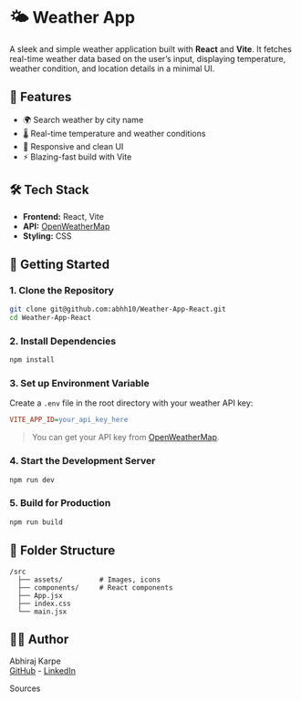 # 🌤️ Weather App

A sleek and simple weather application built with **React** and **Vite**. It fetches real-time weather data based on the user’s input, displaying temperature, weather condition, and location details in a minimal UI.

## 🔧 Features

- 🌍 Search weather by city name
- 🌡️ Real-time temperature and weather conditions
- 🎨 Responsive and clean UI
- ⚡ Blazing-fast build with Vite

## 🛠️ Tech Stack

- **Frontend:** React, Vite
- **API:** [OpenWeatherMap](https://openweathermap.org/api)
- **Styling:** CSS

## 🚀 Getting Started

### 1. Clone the Repository

```bash
git clone git@github.com:abhh10/Weather-App-React.git
cd Weather-App-React
```

### 2. Install Dependencies

```bash
npm install
```

### 3. Set up Environment Variable

Create a `.env` file in the root directory with your weather API key:

```ini
VITE_APP_ID=your_api_key_here
```
> You can get your API key from [OpenWeatherMap](https://openweathermap.org/api).

### 4. Start the Development Server

```bash
npm run dev
```

### 5. Build for Production

```bash
npm run build
```

## 📁 Folder Structure

```
/src
  ├── assets/         # Images, icons
  ├── components/     # React components
  ├── App.jsx
  ├── index.css
  └── main.jsx
```

## 🙋‍♂️ Author

Abhiraj Karpe  
[GitHub](https://github.com/abhh10) -  [LinkedIn]([https://linkedin.com/in/abhh10](https://www.linkedin.com/in/abhiraj-karpe-829a7a250/))

Sources
